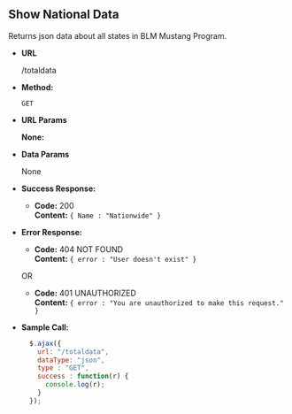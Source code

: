 **Show National Data**
----
  Returns json data about all states in BLM Mustang Program.

* **URL**

  /totaldata

* **Method:**

  `GET`

*  **URL Params**

   **None:**

* **Data Params**

  None

* **Success Response:**

  * **Code:** 200 <br />
    **Content:** `{ Name : "Nationwide" }`

* **Error Response:**

  * **Code:** 404 NOT FOUND <br />
    **Content:** `{ error : "User doesn't exist" }`

  OR

  * **Code:** 401 UNAUTHORIZED <br />
    **Content:** `{ error : "You are unauthorized to make this request." }`

* **Sample Call:**

  ```javascript
    $.ajax({
      url: "/totaldata",
      dataType: "json",
      type : "GET",
      success : function(r) {
        console.log(r);
      }
    });
  ```